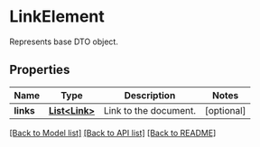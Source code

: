 ﻿
# LinkElement
Represents base DTO object.

## Properties
Name | Type | Description | Notes
------------ | ------------- | ------------- | -------------
**links** | [**List&lt;Link&gt;**](Link.md) | Link to the document. | [optional]


[[Back to Model list]](../../README.md#documentation-for-models) [[Back to API list]](../../README.md#documentation-for-api-endpoints) [[Back to README]](../../README.md)


